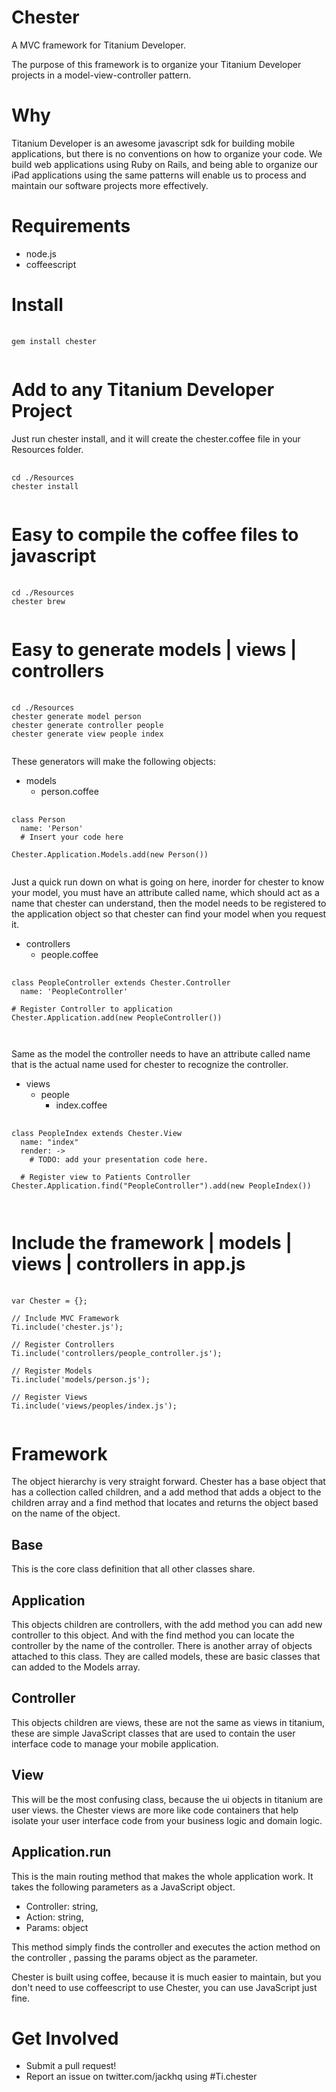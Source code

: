 # Chester

A MVC framework for Titanium Developer.

The purpose of this framework is to organize your Titanium Developer projects in a model-view-controller pattern.

# Why

Titanium Developer is an awesome javascript sdk for building mobile applications, but there is no conventions on how to organize your code.  We build web applications using Ruby on Rails, and being able to organize our iPad applications using the same patterns will enable us to process and maintain our software projects more effectively.

# Requirements

* node.js
* coffeescript

# Install

<pre>
  <code>
gem install chester
  </code>
</pre>  

# Add to any Titanium Developer Project

Just run chester install, and it will create the chester.coffee file in your Resources folder.
 
<pre>
  <code>
cd ./Resources
chester install
  </code>
</pre>

# Easy to compile the coffee files to javascript

<pre>
  <code>
cd ./Resources
chester brew
  </code>
</pre>


# Easy to generate models | views | controllers

<pre>
  <code>
cd ./Resources
chester generate model person
chester generate controller people
chester generate view people index
  </code>
</pre>

These generators will make the following objects:

- models
  - person.coffee
  
<pre>
  <code>
class Person
  name: 'Person'
  # Insert your code here
  
Chester.Application.Models.add(new Person())
  </code>
</pre>

Just a quick run down on what is going on here, inorder for chester to know your model, you must have an attribute called name, which should act as a name that chester can understand, then the model needs to be registered to the application object so that chester can find your model when you request it.


- controllers
  - people.coffee
  
<pre>
  <code>
class PeopleController extends Chester.Controller
  name: 'PeopleController'

# Register Controller to application
Chester.Application.add(new PeopleController()) 

  </code>
</pre>

Same as the model the controller needs to have an attribute called name that is the actual name used for chester to recognize the controller.

- views
  - people
    - index.coffee
    
<pre>
  <code>
class PeopleIndex extends Chester.View
  name: "index"
  render: ->
    # TODO: add your presentation code here.

  # Register view to Patients Controller
Chester.Application.find("PeopleController").add(new PeopleIndex())
    
  </code>
</pre> 

# Include the framework | models | views | controllers in app.js

<pre>
  <code>
var Chester = {};

// Include MVC Framework
Ti.include('chester.js');

// Register Controllers
Ti.include('controllers/people_controller.js');

// Register Models
Ti.include('models/person.js');

// Register Views
Ti.include('views/peoples/index.js');
  </code>
</pre>


# Framework

The object hierarchy is very straight forward.  Chester has a base object that has a collection called children, and a add method that adds a object to the children array and a find method that locates and returns the object based on the name of the object.

## Base

This is the core class definition that all other classes share.

## Application

This objects children are controllers, with the add method you can add new controller to this object.  And with the find method you can locate the controller by the name of the controller.  There is another array of objects attached to this class.  They are called models, these are basic classes that can added to the Models array.

## Controller

This objects children are views, these are not the same as views in titanium, these are simple JavaScript classes that are used to contain the user interface code to manage your mobile application.

## View

This will be the most confusing class, because the ui objects in titanium are user views.  the Chester views are more like code containers that help isolate your user interface code from your business logic and domain logic.

## Application.run

This is the main routing method that makes the whole application work.  It takes the following parameters as a JavaScript object.

* Controller: string,
* Action: string,
* Params: object

This method simply finds the controller and executes the action method on the controller , passing the params object as the parameter.

Chester is built using coffee, because it is much easier to maintain, but you don't need to use coffeescript to use Chester, you can use JavaScript just fine.

# Get Involved

* Submit a pull request!
* Report an issue on twitter.com/jackhq using #Ti.chester

